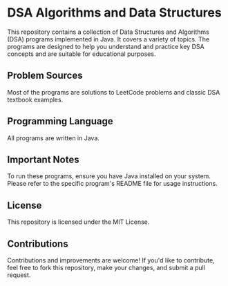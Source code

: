 # DSA Algorithms and Data Structures

This repository contains a collection of Data Structures and Algorithms (DSA) programs implemented in Java. It covers a variety of topics. The programs are designed to help you understand and practice key DSA concepts and are suitable for educational purposes.

## Problem Sources

Most of the programs are solutions to LeetCode problems and classic DSA textbook examples.

## Programming Language

All programs are written in Java.

## Important Notes

To run these programs, ensure you have Java installed on your system. Please refer to the specific program's README file for usage instructions.

## License

This repository is licensed under the MIT License.

## Contributions

Contributions and improvements are welcome! If you'd like to contribute, feel free to fork this repository, make your changes, and submit a pull request.
